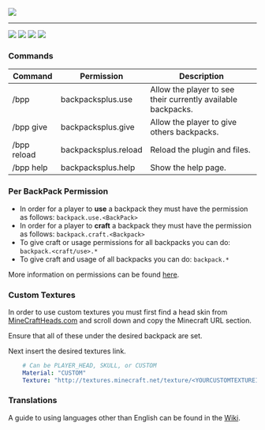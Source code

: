 ![](https://i.imgur.com/fyxcbka.png)

***

[![](https://img.shields.io/github/v/release/CoachLuck/BackPacksPlus?style=for-the-badge)](https://github.com/CoachLuck/BackPacksPlus "![](https://img.shields.io/github/v/release/CoachLuck/BackPacksPlus?style=for-the-badge)") [![](https://img.shields.io/spiget/downloads/82612?style=for-the-badge)](https://www.spigotmc.org/resources/a.82612/)  [![](https://img.shields.io/codacy/grade/c5cc669592e64634a1e070ac2ba6a200?style=for-the-badge)](http://app.codacy.com/manual/CoachLuck/BackPacksPlus/dashboard?bid=19650936 "![](https://img.shields.io/codacy/grade/c5cc669592e64634a1e070ac2ba6a200?style=for-the-badge)") ![](https://img.shields.io/github/issues/CoachLuck/BackPacksPlus?style=for-the-badge)

### Commands
| Command | Permission | Description |
|---|---|---|
|/bpp|backpacksplus.use|Allow the player to see their currently available backpacks.|
|/bpp give <BackPack> <Player> <Amount>|backpacksplus.give|Allow the player to give others backpacks.|
|/bpp reload|backpacksplus.reload|Reload the plugin and files.|
|/bpp help|backpacksplus.help|Show the help page.|

### Per BackPack Permission
- In order for a player to **use** a backpack they must have the permission as follows: `backpack.use.<BackPack>`
- In order for a player to **craft** a backpack they must have the permission as follows: `backpack.craft.<Backpack>`
- To give craft or usage permissions for all backpacks you can do: `backpack.<craft/use>.*`
- To give craft and usage of all backpacks you can do: `backpack.*`

More information on permissions can be found [here](https://github.com/CoachLuck/BackPacksPlus/wiki/Permissions).
### Custom Textures
In order to use custom textures you must first find a head skin from [MineCraftHeads.com](https://minecraft-heads.com/custom-heads/search?searchword=backpack) and scroll down and copy the Minecraft URL section.

Ensure that all of these under the desired backpack are set.

Next insert the desired textures link.
```Yaml
    # Can be PLAYER_HEAD, SKULL, or CUSTOM
    Material: "CUSTOM"
    Texture: "http://textures.minecraft.net/texture/<YOURCUSTOMTEXTUREID>"
```

### Translations
A guide to using languages other than English can be found in the [Wiki](https://github.com/CoachLuck/BackPacksPlus/wiki/Translations).
